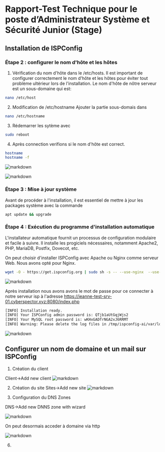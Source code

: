 # Rapport-Test Technique pour le poste d’Administrateur Système et Sécurité Junior (Stage)



## Installation de ISPConfig

### Étape 2 : configurer le nom d'hôte et les hôtes

1. Vérification du nom d'hôte dans le /etc/hosts.
Il est important de configurer correctement le nom d'hôte et les hôtes pour éviter tout problème ultérieur lors de l'installation. Le nom d'hôte de nôtre serveur est un sous-domaine qui est:
```sh
nano /etc/host
```

2. Modification de /etc/hostname
Ajouter la partie sous-domais dans 
```sh
nano /etc/hostname
```

3. Rédemarrer les sytème avec 
```sh
sudo reboot
```

4. Après connection verifions si le nom d'hôte est correct.
```sh
hostname
hostname -f
```
![markdown](https://github.com/jane3d/Test_Jeanne_Aministratrice-Syteme-et-securite/assets/93372228/5e3216b1-a9c5-4db2-a3c4-fb91802797f3)

![markdown](https://github.com/jane3d/Test_Jeanne_Aministratrice-Syteme-et-securite/assets/93372228/abbad846-413e-4716-a769-8954ce4010e0)

### Étape 3 : Mise à jour système
Avant de procéder à l'installation, il est essentiel de mettre à jour les packages système avec la commande 
```sh
apt update && upgrade
```

### Étape 4 : Exécution du programme d'installation automatique

L'installateur automatique fournit un processus de configuration modulaire et facile à suivre. Il installe les progiciels nécessaires, notamment Apache2, PHP, MariaDB, Postfix, Dovecot, etc.

On peut choisir d'installer ISPConfig avec Apache ou Nginx comme serveur Web. Nous avons opté pour Nginx.

```sh
wget -O - https://get.ispconfig.org | sudo sh -s -- --use-nginx  --use-php=8.0 --use-ftp-ports=21-22 --lang=en --no-quota --unattended-upgrades
```
![markdown](https://github.com/jane3d/Test_Jeanne_Aministratrice-Syteme-et-securite/assets/93372228/b7aebc5f-1d8c-4a75-8f14-2d1d9800c458)

Après installation nous avons avons le mot de passe pour ce connecter à notre serveur isp à l'adresse https://jeanne-test-srv-01.cyberspector.xyz:8080/index.php
```sh
[INFO] Installation ready.
[INFO] Your ISPConfig admin password is: QTjb1aUtGqjWjs2
[INFO] Your MySQL root password is: wKHxGADfrNGA2xJ6RRMT
[INFO] Warning: Please delete the log files in /tmp/ispconfig-ai/var/log/setup-* once you don't need them anymore because they contain your passwords!
```
![markdown](https://github.com/jane3d/Test_Jeanne_Aministratrice-Syteme-et-securite/assets/93372228/eac5b661-16c7-45a6-8d05-19bfe29d42db)

## Configurer un nom de domaine et un mail sur ISPConfig
1. Création du client

Client->Add new client 
![markdown](https://github.com/jane3d/Test_Jeanne_Aministratrice-Syteme-et-securite/assets/93372228/9d4594cb-3dbe-40ab-ae78-4309c1486c0f)

2. Création du site
Sites->Add new site
![markdown](https://github.com/jane3d/Test_Jeanne_Aministratrice-Syteme-et-securite/assets/93372228/73b5a085-92f7-4e1d-af0c-222a7d221d6c)
  
4. Configuration du DNS Zones

DNS->Add new DNNS zone with wizard

![markdown](https://github.com/jane3d/Test_Jeanne_Aministratrice-Syteme-et-securite/assets/93372228/8acd65bf-1577-4c06-b715-d9e8eabb4f65)

On peut desormais acceder à domaine via http

![markdown](https://github.com/jane3d/Test_Jeanne_Aministratrice-Syteme-et-securite/assets/93372228/56da48d8-06df-4076-8531-2ff8941e8719)

6. 
